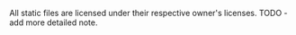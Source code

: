 All static files are licensed under their respective owner's licenses.
TODO - add more detailed note.
